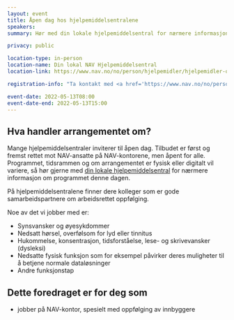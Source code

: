```yaml
---
layout: event
title: Åpen dag hos hjelpemiddelsentralene
speakers:
summary: Hør med din lokale hjelpemiddelsentral for nærmere informasjon om programmet denne dagen.

privacy: public

location-type: in-person
location-name: Din lokal NAV Hjelpemiddelsentral
location-link: https://www.nav.no/no/person/hjelpemidler/hjelpemidler-og-tilrettelegging/kontakt-nav-hjelpemiddelsentral

registration-info: "Ta kontakt med <a href='https://www.nav.no/no/person/hjelpemidler/hjelpemidler-og-tilrettelegging/kontakt-nav-hjelpemiddelsentral'>din lokale hjelpemiddelsentral</a> for nærmere informasjon."

event-date: 2022-05-13T08:00
event-date-end: 2022-05-13T15:00
---
```

## Hva handler arrangementet om?
Mange hjelpemiddelsentraler inviterer til åpen dag. Tilbudet er først og fremst rettet mot NAV-ansatte på NAV-kontorene, men åpent for alle. Programmet, tidsrammen og om arrangementet er fysisk eller digitalt vil variere, så hør gjerne med [din lokale hjelpemiddelsentral](https://navno.sharepoint.com/sites/fag-og-ytelser-hjelpemidler/SitePages/Kontaktinformasjon-til-hjelpemiddelsentralene-ved-tilrettelegging-i-arbeid.aspx) for nærmere informasjon om programmet denne dagen.

På hjelpemiddelsentralene finner dere kolleger som er gode samarbeidspartnere om arbeidsrettet oppfølging.

Noe av det vi jobber med er:
- Synsvansker og øyesykdommer
- Nedsatt hørsel, overfølsom for lyd eller tinnitus
- Hukommelse, konsentrasjon, tidsforståelse, lese- og skrivevansker (dysleksi)
- Nedsatte fysisk funksjon som for eksempel påvirker deres muligheter til å betjene normale dataløsninger
- Andre funksjonstap

## Dette foredraget er for deg som
- jobber på NAV-kontor, spesielt med oppfølging av innbyggere
